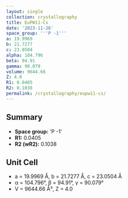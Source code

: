 ```yaml
---
layout: single
collection: crystallography
title: EuPW11-Cs
date: '2023-11-26'
space_group: '''P -1'''
a: 19.9969
b: 21.7277
c: 23.0504
alpha: 104.796
beta: 94.91
gamma: 90.079
volume: 9644.66
Z: 4.0
R1: 0.0405
R2: 0.1038
permalink: /crystallography/eupw11-cs/
---
```


## Summary

- **Space group:** 'P -1'
- **R1:** 0.0405
- **R2 (wR2):** 0.1038

## Unit Cell
- a = 19.9969 Å, b = 21.7277 Å, c = 23.0504 Å
- α = 104.796°, β = 94.91°, γ = 90.079°
- V = 9644.66 Å³, Z = 4.0
